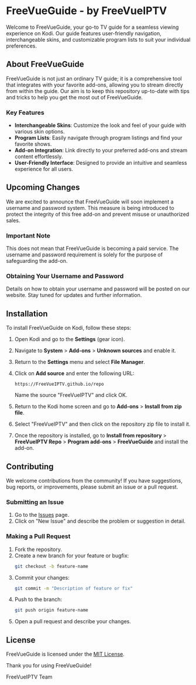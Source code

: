 # FreeVueGuide - by FreeVueIPTV

Welcome to FreeVueGuide, your go-to TV guide for a seamless viewing experience on Kodi. Our guide features user-friendly navigation, interchangeable skins, and customizable program lists to suit your individual preferences.

## About FreeVueGuide

FreeVueGuide is not just an ordinary TV guide; it is a comprehensive tool that integrates with your favorite add-ons, allowing you to stream directly from within the guide. Our aim is to keep this repository up-to-date with tips and tricks to help you get the most out of FreeVueGuide.

### Key Features

- **Interchangeable Skins**: Customize the look and feel of your guide with various skin options.
- **Program Lists**: Easily navigate through program listings and find your favorite shows.
- **Add-on Integration**: Link directly to your preferred add-ons and stream content effortlessly.
- **User-Friendly Interface**: Designed to provide an intuitive and seamless experience for all users.

## Upcoming Changes

We are excited to announce that FreeVueGuide will soon implement a username and password system. This measure is being introduced to protect the integrity of this free add-on and prevent misuse or unauthorized sales.

### Important Note

This does not mean that FreeVueGuide is becoming a paid service. The username and password requirement is solely for the purpose of safeguarding the add-on.

### Obtaining Your Username and Password

Details on how to obtain your username and password will be posted on our website. Stay tuned for updates and further information.

## Installation

To install FreeVueGuide on Kodi, follow these steps:

1. Open Kodi and go to the **Settings** (gear icon).

2. Navigate to **System** > **Add-ons** > **Unknown sources** and enable it.

3. Return to the **Settings** menu and select **File Manager**.

4. Click on **Add source** and enter the following URL:
    ```
    https://FreeVueIPTV.github.io/repo
    ```
    Name the source "FreeVueIPTV" and click OK.

5. Return to the Kodi home screen and go to **Add-ons** > **Install from zip file**.

6. Select "FreeVueIPTV" and then click on the repository zip file to install it.

7. Once the repository is installed, go to **Install from repository** > **FreeVueIPTV Repo** > **Program add-ons** > **FreeVueGuide** and install the add-on.

## Contributing

We welcome contributions from the community! If you have suggestions, bug reports, or improvements, please submit an issue or a pull request.

### Submitting an Issue

1. Go to the [Issues](https://github.com/FreeVueIPTV/FreeVueGuide/issues) page.
2. Click on "New Issue" and describe the problem or suggestion in detail.

### Making a Pull Request

1. Fork the repository.
2. Create a new branch for your feature or bugfix:
    ```sh
    git checkout -b feature-name
    ```
3. Commit your changes:
    ```sh
    git commit -m "Description of feature or fix"
    ```
4. Push to the branch:
    ```sh
    git push origin feature-name
    ```
5. Open a pull request and describe your changes.

## License

FreeVueGuide is licensed under the [MIT License](LICENSE).

Thank you for using FreeVueGuide!

FreeVueIPTV Team
